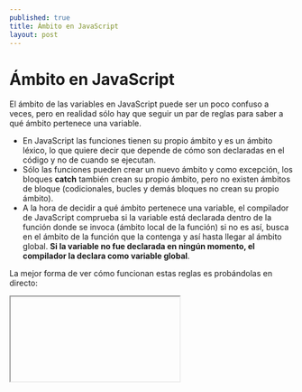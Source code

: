 ```yaml
---
published: true
title: Ámbito en JavaScript
layout: post
---
```

# Ámbito en JavaScript

El ámbito de las variables en JavaScript puede ser un poco confuso a veces, pero en realidad sólo hay que seguir un par de reglas para saber a qué ámbito pertenece una variable.

+ En JavaScript las funciones tienen su propio ámbito y es un ámbito léxico, lo que quiere decir que depende de cómo son declaradas en el código y no de cuando se ejecutan.
+ Sólo las funciones pueden crear un nuevo ámbito y como excepción, los bloques **catch** también crean su propio ámbito, pero no existen ámbitos de bloque (codicionales, bucles y demás bloques no crean su propio ámbito).
+ A la hora de decidir a qué ámbito pertenece una variable, el compilador de JavaScript comprueba si la variable está declarada dentro de la función donde se invoca (ámbito local de la función) si no es así, busca en el ámbito de la función que la contenga y así hasta llegar al ámbito global. **Si la variable no fue declarada en ningún momento, el compilador la declara como variable global**.

La mejor forma de ver cómo funcionan estas reglas es probándolas en directo:

<iframe><script async src="//jsfiddle.net/juanmirod/zgsgqz2j/embed/js,result/"></script></iframe>

